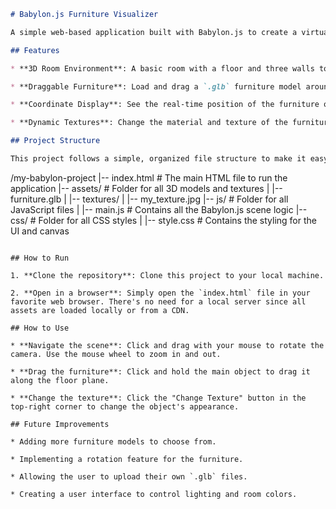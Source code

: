 ```markdown
# Babylon.js Furniture Visualizer

A simple web-based application built with Babylon.js to create a virtual room where users can place and interact with 3D furniture models.

## Features

* **3D Room Environment**: A basic room with a floor and three walls to serve as the scene.

* **Draggable Furniture**: Load and drag a `.glb` furniture model around the floor of the room.

* **Coordinate Display**: See the real-time position of the furniture on the screen.

* **Dynamic Textures**: Change the material and texture of the furniture with a single click.

## Project Structure

This project follows a simple, organized file structure to make it easy to manage and expand.

```

/my-babylon-project
|-- index.html          \# The main HTML file to run the application
|-- assets/             \# Folder for all 3D models and textures
|   |-- furniture.glb
|   |-- textures/
|       |-- my\_texture.jpg
|-- js/                 \# Folder for all JavaScript files
|   |-- main.js         \# Contains all the Babylon.js scene logic
|-- css/                \# Folder for all CSS styles
|   |-- style.css       \# Contains the styling for the UI and canvas

```

## How to Run

1. **Clone the repository**: Clone this project to your local machine.

2. **Open in a browser**: Simply open the `index.html` file in your favorite web browser. There's no need for a local server since all assets are loaded locally or from a CDN.

## How to Use

* **Navigate the scene**: Click and drag with your mouse to rotate the camera. Use the mouse wheel to zoom in and out.

* **Drag the furniture**: Click and hold the main object to drag it along the floor plane.

* **Change the texture**: Click the "Change Texture" button in the top-right corner to change the object's appearance.

## Future Improvements

* Adding more furniture models to choose from.

* Implementing a rotation feature for the furniture.

* Allowing the user to upload their own `.glb` files.

* Creating a user interface to control lighting and room colors.
```
